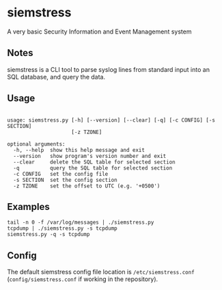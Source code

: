 # siemstress
A very basic Security Information and Event Management system

## Notes
siemstress is a CLI tool to parse syslog lines from standard input into an SQL database, and query the data.

## Usage

```

usage: siemstress.py [-h] [--version] [--clear] [-q] [-c CONFIG] [-s SECTION]
                     [-z TZONE]

optional arguments:
  -h, --help  show this help message and exit
  --version   show program's version number and exit
  --clear     delete the SQL table for selected section
  -q          query the SQL table for selected section
  -c CONFIG   set the config file
  -s SECTION  set the config section
  -z TZONE    set the offset to UTC (e.g. '+0500')

```

## Examples
    tail -n 0 -f /var/log/messages | ./siemstress.py
    tcpdump | ./siemstress.py -s tcpdump
    siemstress.py -q -s tcpdump

## Config
The default siemstress config file location is `/etc/siemstress.conf` (`config/siemstress.conf` if working in the repository).
